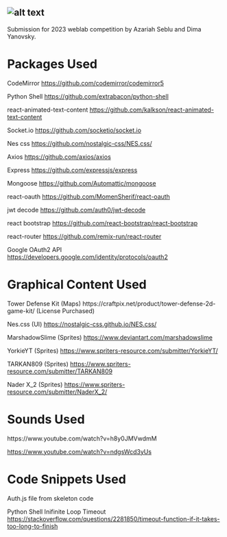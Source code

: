 ![alt text](https://github.com/weblab-class/yanovsk-azariah-seblu-beckettld/blob/main/client/src/components/assets/logo.png)
------
Submission for 2023 weblab competition by Azariah Seblu and Dima Yanovsky.

<h1>Packages Used</h1>

CodeMirror
https://github.com/codemirror/codemirror5 

Python Shell
https://github.com/extrabacon/python-shell

react-animated-text-content
https://github.com/kalkson/react-animated-text-content

Socket.io
https://github.com/socketio/socket.io

Nes css
https://github.com/nostalgic-css/NES.css/

Axios
https://github.com/axios/axios

Express
https://github.com/expressjs/express

Mongoose
https://github.com/Automattic/mongoose

react-oauth
https://github.com/MomenSherif/react-oauth

jwt decode
https://github.com/auth0/jwt-decode

react bootstrap
https://github.com/react-bootstrap/react-bootstrap

react-router
https://github.com/remix-run/react-router

Google OAuth2 API
https://developers.google.com/identity/protocols/oauth2

<h1>Graphical Content Used</h1>
Tower Defense Kit (Maps)
https://craftpix.net/product/tower-defense-2d-game-kit/ (License Purchased)

Nes.css (UI)
https://nostalgic-css.github.io/NES.css/

MarshadowSlime (Sprites)
https://www.deviantart.com/marshadowslime

YorkieYT (Sprites)
https://www.spriters-resource.com/submitter/YorkieYT/

TARKAN809 (Sprites)
https://www.spriters-resource.com/submitter/TARKAN809

Nader X_2 (Sprites)
https://www.spriters-resource.com/submitter/NaderX_2/


<h1>Sounds Used</h1>
https://www.youtube.com/watch?v=h8y0JMVwdmM

https://www.youtube.com/watch?v=ndgsWcd3yUs

<h1>Code Snippets Used</h1>
Auth.js file from skeleton code

Python Shell Inifinite Loop Timeout
https://stackoverflow.com/questions/2281850/timeout-function-if-it-takes-too-long-to-finish


